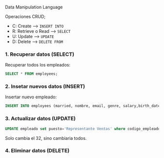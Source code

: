 Data Manipulation Language

Operaciones CRUD;

- C: Create --> ````INSERT INTO```` 
- R: Retrieve o Read --> `SELECT`
- U: Update -->  ``UPDATE``
- D: Delete --> ``DELETE FROM``


### 1. Recuperar datos (SELECT)

Recuperar todos los empleados:

```sql
SELECT * FROM employees;
```

### 2. Insetar nuevos datos (INSERT)

Insertar nuevo empleado:
```sql
INSERT INTO employees (married, nombre, email, genre, salary,birth_date, start_at) VALUES (TRUE, 'Juan2', 'juansanchez@gmail.com', 'M', 56123.23, '2000-12-13','08:00:00');
```

### 3. Actualizar datos (UPDATE)

```sql
UPDATE empleado set puesto='Representante Ventas' where codigo_empleado = 32;
```
 Solo cambia el 32, sino cambiaria todos.

### 4. Eliminar datos (DELETE)
